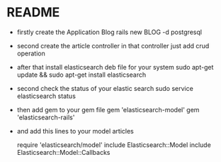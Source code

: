 # README

- firstly create the Application Blog
    rails new BLOG -d postgresql

- second create the article controller
  in that controller just add crud operation

- after that install elasticsearch deb file for your system
    sudo apt-get update && sudo apt-get install elasticsearch

- second check the status of your elastic search
    sudo service elasticsearch status

- then add gem to your gem file
    gem 'elasticsearch-model'
    gem 'elasticsearch-rails'

- and add this lines to your model articles

    require 'elasticsearch/model'
    include Elasticsearch::Model
    include Elasticsearch::Model::Callbacks
